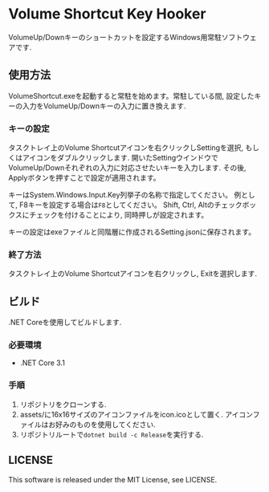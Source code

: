 # Volume Shortcut Key Hooker
VolumeUp/Downキーのショートカットを設定するWindows用常駐ソフトウェアです.

## 使用方法
VolumeShortcut.exeを起動すると常駐を始めます。常駐している間, 設定したキーの入力をVolumeUp/Downキーの入力に置き換えます.

### キーの設定
タスクトレイ上のVolume Shortcutアイコンを右クリックしSettingを選択, もしくはアイコンをダブルクリックします.
開いたSettingウインドウでVolumeUp/Downそれぞれの入力に対応させたいキーを入力します.
その後, Applyボタンを押すことで設定が適用されます。

キーはSystem.Windows.Input.Key列挙子の名称で指定してください。
例として, F8キーを設定する場合は`F8`としてください。
Shift, Ctrl, Altのチェックボックスにチェックを付けることにより, 同時押しが設定されます。

キーの設定はexeファイルと同階層に作成されるSetting.jsonに保存されます。

### 終了方法
タスクトレイ上のVolume Shortcutアイコンを右クリックし, Exitを選択します.

## ビルド
.NET Coreを使用してビルドします.

### 必要環境
* .NET Core 3.1

### 手順
1. リポジトリをクローンする.
1. assets/に16x16サイズのアイコンファイルをicon.icoとして置く.
アイコンファイルはお好みのものを使用してください.
1. リポジトリルートで`dotnet build -c Release`を実行する.

## LICENSE
This software is released under the MIT License, see LICENSE.